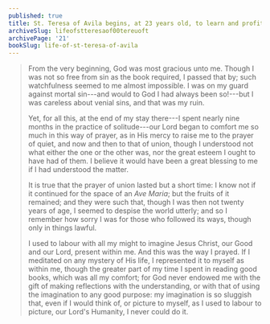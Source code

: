 ```yaml
---
published: true
title: St. Teresa of Avila begins, at 23 years old, to learn and profit from mental prayer
archiveSlug: lifeofstteresaof00tereuoft
archivePage: '21'
bookSlug: life-of-st-teresa-of-avila
---
```


> From the very beginning, God was most gracious unto me. Though I was not so free from sin as the book required, I passed that by; such watchfulness seemed to me almost impossible. I was on my guard against mortal sin---and would to God I had always been so!---but I was careless about venial sins, and that was my ruin.
>
> Yet, for all this, at the end of my stay there---I spent nearly nine months in the practice of solitude---our Lord began to comfort me so much in this way of prayer, as in His mercy to raise me to the prayer of quiet, and now and then to that of union, though I understood not what either the one or the other was, nor the great esteem I ought to have had of them. I believe it would have been a great blessing to me if I had understood the matter.
>
> It is true that the prayer of union lasted but a short time: I know not if it continued for the space of an *Ave Maria*; but the fruits of it remained; and they were such that, though I was then not twenty years of age, I seemed to despise the world utterly; and so I remember how sorry I was for those who followed its ways, though only in things lawful.
>
> I used to labour with all my might to imagine Jesus Christ, our Good and our Lord, present within me. And this was the way I prayed. If I meditated on any mystery of His life, I represented it to myself as within me, though the greater part of my time I spent in reading good books, which was all my comfort; for God never endowed me with the gift of making reflections with the understanding, or with that of using the imagination to any good purpose: my imagination is so sluggish that, even if I would think of, or picture to myself, as I used to labour to picture, our Lord's Humanity, I never could do it.
